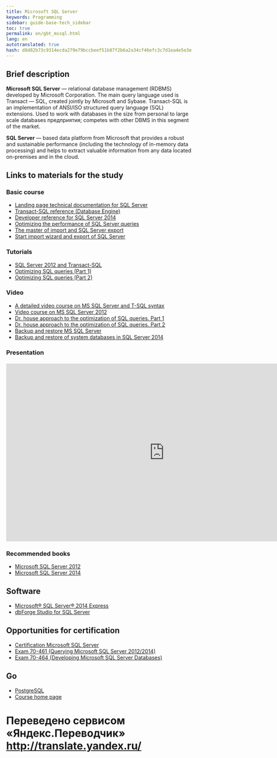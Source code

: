 ```yaml
--- 
title: Microsoft SQL Server 
keywords: Programming 
sidebar: guide-base-tech_sidebar 
toc: true 
permalink: en/gbt_mssql.html 
lang: en 
autotranslated: true 
hash: d8d82b73c9314ecda279e79bccbeef51b87f2b6a2a34cf46efc3c7d1ea4e5e3e 
--- 
```


## Brief description 

**Microsoft SQL Server** — relational database management (RDBMS) developed by Microsoft Corporation. The main query language used is Transact — SQL, created jointly by Microsoft and Sybase. Transact-SQL is an implementation of ANSI/ISO structured query language (SQL) extensions. Used to work with databases in the size from personal to large scale databases предприятия; competes with other DBMS in this segment of the market. 

**SQL Server** — based data platform from Microsoft that provides a robust and sustainable performance (including the technology of in-memory data processing) and helps to extract valuable information from any data located on-premises and in the cloud. 

## Links to materials for the study 

### Basic course 

* [Landing page technical documentation for SQL Server](https://msdn.microsoft.com/ru-ru/library/mt590198(v=sql.1).aspx) 
* [Transact-SQL reference (Database Engine)](https://msdn.microsoft.com/ru-ru/library/bb510741.aspx) 
* [Developer reference for SQL Server 2014](https://msdn.microsoft.com/ru-ru/library/dd206988(v=sql.120).aspx) 
* [Optimizing the performance of SQL Server queries](https://technet.microsoft.com/ru-ru/library/2007.11.sqlquery.aspx) 
* [The master of import and SQL Server export](https://msdn.microsoft.com/ru-ru/library/ms141209(v=sql.120).aspx) 
* [Start import wizard and export of SQL Server](https://msdn.microsoft.com/ru-ru/library/ms140052(v=sql.120).aspx) 

### Tutorials 

* [SQL Server 2012 and Transact-SQL](https://professorweb.ru/my/sql-server/2012/level1/) 
* [Optimizing SQL queries (Part 1)](http://ts-soft.ru/blog/sql-optimization-1) 
* [Optimizing SQL queries (Part 2)](http://ts-soft.ru/blog/sql-optimization-2) 

### Video 

* [A detailed video course on MS SQL Server and T-SQL syntax](https://www.youtube.com/playlist?list=PLWCoo5SF-qANaHABEiNOJ-yBcmYqOEve1) 
* [Video course on MS SQL Server 2012](https://www.youtube.com/watch?v=N_z4dsJ3sbM&list=PLshd8LOTR60Fu5locACXWHQXU0M2Q509r) 
* [Dr. house approach to the optimization of SQL queries. Part 1](https://www.lektorium.tv/lecture/14561) 
* [Dr. house approach to the optimization of SQL queries. Part 2](https://www.lektorium.tv/lecture/14562) 
* [Backup and restore MS SQL Server](https://www.youtube.com/watch?v=hflRnP-1Ik0) 
* [Backup and restore of system databases in SQL Server 2014](https://www.youtube.com/watch?v=Mm_71iKzf44) 

### Presentation 

<div class="thumb-wrap" style="margin-top: 20px; margin-bottom: 20px"> 
<iframe width="854" height="480" src="https://www.youtube.com/embed/Ds8GCdhbu5g" frameborder="0" allowfullscreen></iframe> 
</div> 

### Recommended books 

* [Microsoft SQL Server 2012](http://www.ozon.ru/context/detail/id/32125332/) 
* [Microsoft SQL Server 2014](http://www.ozon.ru/context/detail/id/31350961/) 

## Software 

* [Microsoft® SQL Server® 2014 Express](https://www.microsoft.com/ru-ru/download/details.aspx?id=42299) 
* [dbForge Studio for SQL Server](https://www.devart.com/ru/dbforge/sql/studio/) 

## Opportunities for certification 

* [Certification Microsoft SQL Server](https://www.microsoft.com/ru-ru/learning/sql-certification.aspx) 
* [Exam 70-461 (Querying Microsoft SQL Server 2012/2014)](https://www.microsoft.com/ru-ru/learning/exam-70-461.aspx) 
* [Exam 70-464 (Developing Microsoft SQL Server Databases)](https://www.microsoft.com/ru-ru/learning/exam-70-464.aspx) 

## Go 

* [PostgreSQL](gbt_postgresql.html) 
* [Course home page](gbt_landing-page.html) 



 # Переведено сервисом «Яндекс.Переводчик» http://translate.yandex.ru/